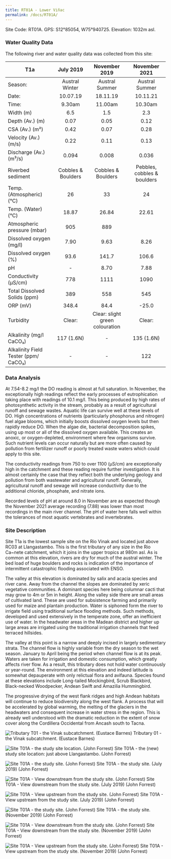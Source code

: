 ```yaml
---
title: RT01A - Lower Viñac
permalink: /docs/RT01A/
---
```


Site Code: RT01A.  GPS: S12°85054, W75°940725. Elevation:
1032m asl.

### Water Quality Data

The following river and water quality data was collected from this site:

|     T1a                                     |          July 2019        |              November 2019             |            November 2021           |
|---------------------------------------------|:-------------------------:|:--------------------------------------:|:----------------------------------:|
|     Season:                                 |       Austral Winter      |              Austral Summer            |            Austral Summer          |
|     Date:                                   |         10.07.19        |                18.11.19              |              10.11.21            |
|     Time:                                   |           9.30am          |                 11.00am                |               10.30am              |
|     Width (m)                               |             6.5           |                   1.5                  |                 2.3                |
|     Depth (Av.) (m)                         |            0.07           |                   0.05                 |                 0.12               |
|     CSA (Av.) (m²)                          |            0.42           |                   0.07                 |                 0.28               |
|     Velocity (Av.) (m/s)                    |            0.22           |                   0.11                 |                 0.13               |
|     Discharge (Av.) (m³/s)                  |            0.094          |                  0.008                 |                0.036               |
|     Riverbed sediment                       |     Cobbles & Boulders    |            Cobbles & Boulders          |     Pebbles, cobbles & boulders    |
|     Temp. (Atmospheric) (°C)                |             26            |                    33                  |                  24                |
|     Temp. (Water) (°C)                      |            18.87          |                  26.84                 |                22.61               |
|     Atmospheric pressure (mbar)             |             905           |                   889                  |                                    |
|     Dissolved oxygen (mg/l)                 |            7.90           |                   9.63                 |                 8.26               |
|     Dissolved oxygen (%)                    |            93.6           |                  141.7                 |                106.6               |
|     pH                                      |              -            |                   8.70                 |                 7.88               |
|     Conductivity (µS/cm)                    |             778           |                   1111                 |                 1090               |
|     Total Dissolved Solids (ppm)            |             389           |                   558                  |                 545                |
|     ORP (mV)                                |            348.4          |                   84.4                 |                -25.0               |
|     Turbidity                               |           Clear:          |     Clear: slight green colouration    |               Clear:               |
|     Alkalinity (mg/l CaCO₃)                 |         117 (1.6N)        |                    -                   |              135 (1.6N)            |
|     Alkalinity Field Tester (ppm/ CaCO₃)    |              -            |                    -                   |                 122                |

### Data Analysis
At 7.54-8.2 mg/l the DO reading is almost at full saturation. In November, the  exceptionally high readings reflect the early processes of eutrophication taking place with readings of 10.1 mg/l. This being produced by high rates of photosynthetic activity in the stream, probably as a result of agricultural runoff and sewage wastes. Aquatic life can survive well at these levels of DO. High concentrations of nutrients (particularly phosphorus and nitrogen) fuel algae blooms, which initially boosts dissolved oxygen levels but then rapidly reduce DO. When the algae die, bacterial decomposition spikes, using up most or all of the dissolved oxygen available. This creates an anoxic, or oxygen-depleted, environment where few organisms survive. Such nutrient levels can occur naturally but are more often caused by pollution from fertilizer runoff or poorly treated waste waters which could apply to this site.  

The conductivity readings from 750 to over 1100 (µS/cm) are exceptionally high in the catchment and these reading require further investigation. It is almost certainly the case that they reflect both the underlying geology and pollution from both wastewater and agricultural runoff. Generally, agricultural runoff and sewage will increase conductivity due to the additional chloride, phosphate, and nitrate ions. 

Recorded levels of pH at around 8.0 in November are as expected though the November 2021 average recording (7.88) was lower than most recordings in the main river channel. The pH of water here falls well within the tolerances of most aquatic vertebrates and invertebrates. 


### Site Description
Site T1a is the lowest sample site on the Rio Vinak and located just above RC03 at Llangastambo. This is the first tributary of any size in the Rio Ca\~nete catchment, which it joins in the upper tropics at 980m asl. As is common at this elevation, rivers are dry for much of the austral winter. The bed load of huge boulders and rocks is indication of the importance of intermittent catastrophic flooding associated with ENSO. 

The valley at this elevation is dominated by salix and acacia species and river cane. Away from the channel the slopes are dominated by xeric vegetative communities. A dominant species here being columnar cacti that may grow to 4m or 5m in height. Along the valley side there are small areas of cultivated land. These are used for subsistence farming and primarily used for maize and plantain production. Water is siphoned form the river to irrigate field using traditional surface flooding methods. Such methods, developed and used extensively in the temperate zone, offer an inefficient use of water. In the headwater areas in the Madean district and higher up large areas are irrigated using the traditional irrigation channels that feed terraced hillsides. 

The valley at this point is a narrow and deeply incised in largely sedimentary strata. The channel flow is highly variable from the dry season to the wet season. January to April being the period when channel flow is at its peak. Waters are taken for irrigation and domestic consumption, which greatly affects river flow. As a result, this tributary does not hold water continuously or year-round. The environment at this elevation and indeed latitude is somewhat depauperate with only relictual flora and avifauna. Species found at these elevations include Long-tailed Mockingbird, Scrub Blackbird, Black-necked Woodpecker, Andean Swift and Amazilia Hummingbird.

The progressive drying of the west flank ridges and high Andean habitats will continue to reduce biodiversity along the west flank. A process that will be accelerated by global warming, the melting of the glaciers in the headwaters and consequent increase in water stress in the region. This is already well understood with the dramatic reduction in the extent of snow cover along the Cordillera Occidental from Ancash south to Tacna.


![Tributary T01 - the Vinak subcatchment. (Eustace Barnes)](/assets/SiteDescriptions/T1/T1Vinacsubcatchment.jpg)
Tributary 01 - the Vinak subcatchment. (Eustace Barnes)


![Site T01A - the study site location. (John Forrest)](/assets/SiteDescriptions/T1/RT01ALower%20Vinakvalley.jpg)
Site T01A - the (new) study site location: just above Llangastambo. (John Forrest)


![Site T01A - the study site. (John Forrest)](/assets/SiteDescriptions/T1/T1AStudysitedryriverbed(July2019site).JPG)
Site T01A - the study site. (July 2019) (John Forrest)


![Site T01A - View downstream from the study site. (John Forrest)](/assets/SiteDescriptions/T1/T1AViewdownstream(July2019site).JPG)
Site T01A - View downstream from the study site. (July 2019) (John Forrest)


![Site T01A - View upstream from the study site. (John Forrest)](/assets/SiteDescriptions/T1/T1AViewupstream%20(July%202019%20site).JPG)
Site T01A - View upstream from the study site. (July 2019) (John Forrest)


![Site T01A - the study site. (John Forrest)](/assets/SiteDescriptions/T1/T1AStudysite(Nov.2019site).JPG)
Site T01A - the study site. (November 2019) (John Forrest)


![Site T01A - View downstream from the study site. (John Forrest)](/assets/SiteDescriptions/T1/T1AViewdownstream(Nov.2019site).JPG)
Site T01A - View downstream from the study site. (November 2019) (John Forrest)


![Site T01A - View upstream from the study site. (John Forrest)](/assets/SiteDescriptions/T1/T1AViewupstream(Nov.2019site).JPG)
Site T01A - View upstream from the study site. (November 2019) (John Forrest)
